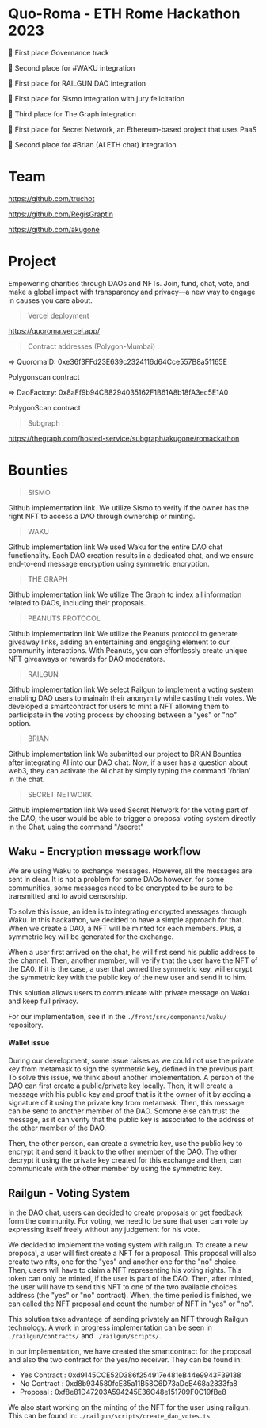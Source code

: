 # Quo-Roma - ETH Rome Hackathon 2023

🥇 First place Governance track

🥈 Second place for #WAKU integration

🥇 First place for RAILGUN DAO integration

🥇 First place for Sismo integration with jury felicitation

🥉 Third place for The Graph integration

🥇 First place for Secret Network, an Ethereum-based project that uses PaaS

🥈 Second place for #Brian (AI ETH chat) integration

# Team

https://github.com/truchot

https://github.com/RegisGraptin

https://github.com/akugone

# Project

Empowering charities through DAOs and NFTs. Join, fund, chat, vote, and make a global impact with transparency and privacy—a new way to engage in causes you care about.

> Vercel deployment

https://quoroma.vercel.app/

> Contract addresses (Polygon-Mumbai) :

=> QuoromaID: 0xe36f3FFd23E639c2324116d64Cce557B8a51165E

Polygonscan contract

=> DaoFactory: 0x8aFf9b94CB8294035162F1B61A8b18fA3ec5E1A0

PolygonScan contract

> Subgraph :

https://thegraph.com/hosted-service/subgraph/akugone/romackathon

# Bounties

> SISMO

Github implementation link. We utilize Sismo to verify if the owner has the right NFT to access a DAO through ownership or minting.

> WAKU

Github implementation link
We used Waku for the entire DAO chat functionality. Each DAO creation results in a dedicated chat, and we ensure end-to-end message encryption using symmetric encryption.

> THE GRAPH

Github implementation link
We utilize The Graph to index all information related to DAOs, including their proposals.

> PEANUTS PROTOCOL

Github implementation link
We utilize the Peanuts protocol to generate giveaway links, adding an entertaining and engaging element to our community interactions. With Peanuts, you can effortlessly create unique NFT giveaways or rewards for DAO moderators.

> RAILGUN

Github implementation link
We select Railgun to implement a voting system enabling DAO users to mainain their anonymity while casting their votes. We developed a smartcontract for users to mint a NFT allowing them to participate in the voting process by choosing between a "yes" or "no" option.

> BRIAN

Github implementation link
We submitted our project to BRIAN Bounties after integrating AI into our DAO chat. Now, if a user has a question about web3, they can activate the AI chat by simply typing the command '/brian' in the chat.

> SECRET NETWORK

Github implementation link
We used Secret Network for the voting part of the DAO, the user would be able to trigger a proposal voting system directly in the Chat, using the command "/secret"

## Waku - Encryption message workflow

We are using Waku to exchange messages. However, all the messages are sent in clear. It is not a problem for some DAOs however, for some communities, some messages need to be encrypted to be sure to be transmitted and to avoid censorship.

To solve this issue, an idea is to integrating encrypted messages through Waku. In this hackathon, we decided to have a simple approach for that. When we create a DAO, a NFT will be minted for each members. Plus, a symmetric key will be generated for the exchange.

When a user first arrived on the chat, he will first send his public address to the channel. Then, another member, will verify that the user have the NFT of the DA0. If it is the case, a user that owned the symmetric key, will encrypt the symmetric key with the public key of the new user and send it to him.

This solution allows users to communicate with private message on Waku and keep full privacy.

For our implementation, see it in the `./front/src/components/waku/` repository.

#### Wallet issue

During our development, some issue raises as we could not use the private key from metamask to sign the symmetric key, defined in the previous part. To solve this issue, we think about another implementation. A person of the DAO can first create a public/private key locally. Then, it will create a message with his public key and proof that is it the owner of it by adding a signature of it using the private key from metamask. Then, this message can be send to another member of the DAO. Somone else can trust the message, as it can verify that the public key is associated to the address of the other member of the DAO.

Then, the other person, can create a symetric key, use the public key to encrypt it and send it back to the other member of the DAO. The other decrypt it using the private key created for this exchange and then, can communicate with the other member by using the symmetric key.

## Railgun - Voting System

In the DAO chat, users can decided to create proposals or get feedback form the community. For voting, we need to be sure that user can vote by expressing itself freely without any judgement for his vote.

We decided to implement the voting system with railgun. To create a new proposal, a user will first create a NFT for a proposal. This proposal will also create two nfts, one for the "yes" and another one for the "no" choice. Then, users will have to claim a NFT representing his voting rights. This token can only be minted, if the user is part of the DAO. Then, after minted, the user will have to send this NFT to one of the two available choices address (the "yes" or "no" contract). When, the time period is finished, we can called the NFT proposal and count the number of NFT in "yes" or "no".

This solution take advantage of sending privately an NFT through Railgun technology.
A work in progress implementation can be seen in `./railgun/contracts/` and `./railgun/scripts/`.

In our implementation, we have created the smartcontract for the proposal and also the two contract for the yes/no receiver. They can be found in:

- Yes Contract : 0xd9145CCE52D386f254917e481eB44e9943F39138
- No Contract : 0xd8b934580fcE35a11B58C6D73aDeE468a2833fa8
- Proposal : 0xf8e81D47203A594245E36C48e151709F0C19fBe8

We also start working on the minting of the NFT for the user using railgun. This can be found in: `./railgun/scripts/create_dao_votes.ts`
